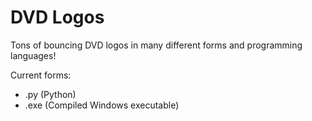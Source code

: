 # DVD Logos
Tons of bouncing DVD logos in many different forms and programming languages!

Current forms:
- .py (Python)
- .exe (Compiled Windows executable)
